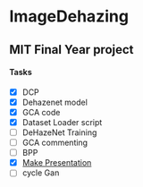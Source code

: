 # ImageDehazing
## MIT Final Year project
#### Tasks
- [x] DCP 
- [x] Dehazenet model
- [x] GCA code
- [x] Dataset Loader script
- [ ] DeHazeNet Training
- [ ] GCA commenting
- [ ] BPP
- [x] [Make Presentation](https://docs.google.com/presentation/d/183MUhIXfW0YKWMM8UqMhUjYGpJbU1W6hkctT-o8tyxo/edit?usp=sharing)
- [ ] cycle Gan
